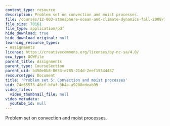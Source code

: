 ```yaml
---
content_type: resource
description: Problem set on convection and moist processes.
file: /courses/12-003-atmosphere-ocean-and-climate-dynamics-fall-2008/74e6557348cfbfaf3b4aa9288edeab99_homework5.pdf
file_size: 70161
file_type: application/pdf
hide_download: true
hide_download_original: null
learning_resource_types:
- Assignments
license: https://creativecommons.org/licenses/by-nc-sa/4.0/
ocw_type: OCWFile
parent_title: Assignments
parent_type: CourseSection
parent_uid: b450e8b8-8653-e785-214d-2eef15344487
resourcetype: Document
title: 'Problem set 5: Convection and moist processes'
uid: 74e65573-48cf-bfaf-3b4a-a9288edeab99
video_files:
  video_thumbnail_file: null
video_metadata:
  youtube_id: null
---
```

Problem set on convection and moist processes.